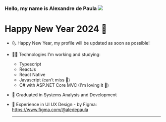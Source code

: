 ### Hello, my name is Alexandre de Paula <img src="https://img.icons8.com/arcade/32/000000/pizza.png"/>

<h1> Happy New Year 2024 💎 </h1>

- 🌜 Happy New Year, my profile will be updated as soon as possible!

- 👨‍💻 Technologies I'm working and studying:
     - Typescript
     - ReactJs
     - React Native
     - Javascript (can't miss 📌)
     - C# with ASP.NET Core MVC (I'm loving it 💙)

- 🥇 Graduated in Systems Analysis and Development
- 🎨 Experience in UI UX Design - by Figma: https://www.figma.com/@aledepaula

  <hr>
